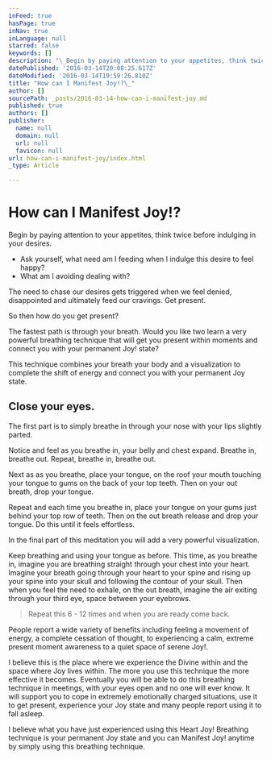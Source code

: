 ```yaml
---
inFeed: true
hasPage: true
inNav: true
inLanguage: null
starred: false
keywords: []
description: "\_Begin by paying attention to your appetites, think twice before indulging in your desires.\_"
datePublished: '2016-03-14T20:08:25.617Z'
dateModified: '2016-03-14T19:59:26.810Z'
title: "How can I Manifest Joy!?\_"
author: []
sourcePath: _posts/2016-03-14-how-can-i-manifest-joy.md
published: true
authors: []
publisher:
  name: null
  domain: null
  url: null
  favicon: null
url: how-can-i-manifest-joy/index.html
_type: Article

---
```

# How can I Manifest Joy!? 

Begin by paying attention to your appetites, think twice before indulging in your desires. 

* Ask yourself, what need am I feeding when I indulge this desire to feel happy? 
* What am I avoiding dealing with? 

The need to chase our desires gets triggered when we feel denied, disappointed and ultimately feed our cravings. 
Get present. 

So then how do you get present? 

The fastest path is through your breath.
Would you like two learn a very powerful breathing technique that will get you present within moments and connect you with your permanent Joy! state? 

This technique combines your breath your body and a visualization to complete the shift of energy and connect you with your permanent Joy state. 

## Close your eyes. 

The first part is to simply breathe in through your nose with your lips slightly parted. 

Notice and feel as you breathe in, your belly and chest expand. Breathe in, breathe out. Repeat, breathe in, breathe out. 

Next as as you breathe, place your tongue, on the roof your mouth touching your tongue to gums on the back of your top teeth. Then on your out breath, drop your tongue. 

Repeat and each time you breathe in, place your tongue on your gums just behind your top row of teeth. Then on the out breath release and drop your tongue. Do this until it feels effortless. 

In the final part of this meditation you will add a very powerful visualization. 

Keep breathing and using your tongue as before. This time, as you breathe in, imagine you are breathing straight through your chest into your heart. Imagine your breath going through your heart to your spine and rising up your spine into your skull and following the contour of your skull. Then when you feel the need to exhale, on the out breath, imagine the air exiting through your third eye, space between your eyebrows. 

> Repeat this 6 - 12 times and when you are ready come back. 

People report a wide variety of benefits including feeling a movement of energy, a complete cessation of thought, to experiencing a calm, extreme present moment awareness to a quiet space of serene Joy!. 

I believe this is the place where we experience the Divine within and the space where Joy lives within. 
The more you use this technique the more effective it becomes. 
Eventually you will be able to do this breathing technique in meetings, with your eyes open and no one will ever know. It will support you to cope in extremely emotionally charged situations, use it to get present, experience your Joy state and many people report using it to fall asleep. 

I believe what you have just experienced using this Heart Joy! Breathing technique is your permanent Joy state and you can Manifest Joy! anytime by simply using this breathing technique.
